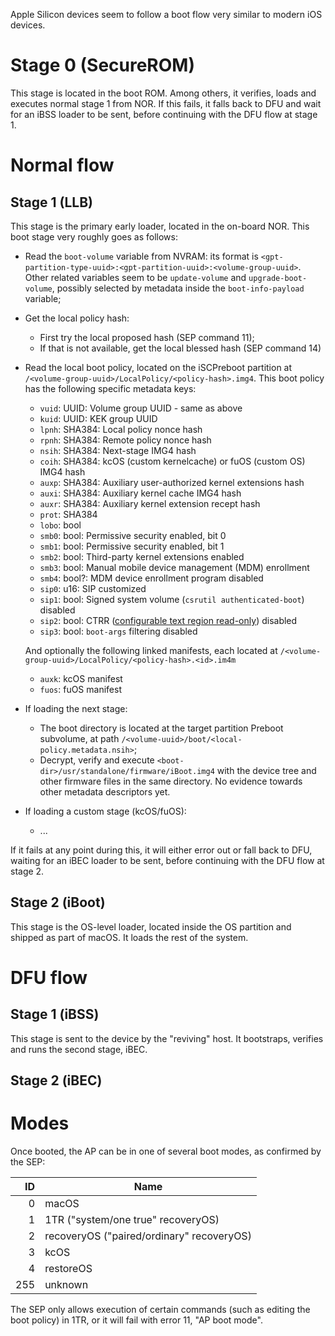 Apple Silicon devices seem to follow a boot flow very similar to modern iOS devices.

# Stage 0 (SecureROM)

This stage is located in the boot ROM. Among others, it verifies, loads and executes normal stage 1 from NOR. If this fails, it falls back to DFU and wait for an iBSS loader to be sent, before continuing with the DFU flow at stage 1.

# Normal flow

## Stage 1 (LLB)

This stage is the primary early loader, located in the on-board NOR. This boot stage very roughly goes as follows:

* Read the `boot-volume` variable from NVRAM: its format is `<gpt-partition-type-uuid>:<gpt-partition-uuid>:<volume-group-uuid>`. Other related variables seem to be `update-volume` and `upgrade-boot-volume`, possibly selected by metadata inside the `boot-info-payload` variable;
* Get the local policy hash:
  - First try the local proposed hash (SEP command 11);
  - If that is not available, get the local blessed hash (SEP command 14)
* Read the local boot policy, located on the iSCPreboot partition at `/<volume-group-uuid>/LocalPolicy/<policy-hash>.img4`. This boot policy has the following specific metadata keys:
  - `vuid`: UUID: Volume group UUID - same as above
  - `kuid`: UUID: KEK group UUID
  - `lpnh`: SHA384: Local policy nonce hash
  - `rpnh`: SHA384: Remote policy nonce hash
  - `nsih`: SHA384: Next-stage IMG4 hash
  - `coih`: SHA384: kcOS (custom kernelcache) or fuOS (custom OS) IMG4 hash
  - `auxp`: SHA384: Auxiliary user-authorized kernel extensions hash
  - `auxi`: SHA384: Auxiliary kernel cache IMG4 hash
  - `auxr`: SHA384: Auxiliary kernel extension recept hash
  - `prot`: SHA384
  - `lobo`: bool
  - `smb0`: bool: Permissive security enabled, bit 0
  - `smb1`: bool: Permissive security enabled, bit 1
  - `smb2`: bool: Third-party kernel extensions enabled
  - `smb3`: bool: Manual mobile device management (MDM) enrollment
  - `smb4`: bool?: MDM device enrollment program disabled
  - `sip0`: u16: SIP customized
  - `sip1`: bool: Signed system volume (`csrutil authenticated-boot`) disabled
  - `sip2`: bool: CTRR ([configurable text region read-only](https://keith.github.io/xcode-man-pages/bputil.1.html)) disabled
  - `sip3`: bool: `boot-args` filtering disabled

  And optionally the following linked manifests, each located at `/<volume-group-uuid>/LocalPolicy/<policy-hash>.<id>.im4m`
  - `auxk`: kcOS manifest
  - `fuos`: fuOS manifest

* If loading the next stage:

  - The boot directory is located at the target partition Preboot subvolume, at path `/<volume-uuid>/boot/<local-policy.metadata.nsih>`;
  - Decrypt, verify and execute `<boot-dir>/usr/standalone/firmware/iBoot.img4` with the device tree and other firmware files in the same directory. No evidence towards other metadata descriptors yet.

* If loading a custom stage (kcOS/fuOS):

  - ...

If it fails at any point during this, it will either error out or fall back to DFU, waiting for an iBEC loader to be sent, before continuing with the DFU flow at stage 2.

## Stage 2 (iBoot)

This stage is the OS-level loader, located inside the OS partition and shipped as part of macOS. It loads the rest of the system.

# DFU flow

## Stage 1 (iBSS)

This stage is sent to the device by the "reviving" host. It bootstraps, verifies and runs the second stage, iBEC.

## Stage 2 (iBEC)

# Modes

Once booted, the AP can be in one of several boot modes, as confirmed by the SEP:

|  ID | Name                                      |
|----:|-------------------------------------------|
|   0 | macOS                                     |
|   1 | 1TR ("system/one true" recoveryOS)        |
|   2 | recoveryOS ("paired/ordinary" recoveryOS) |
|   3 | kcOS                                      |
|   4 | restoreOS                                 |
| 255 | unknown                                   |

The SEP only allows execution of certain commands (such as editing the boot policy) in 1TR, or it will fail with error 11, "AP boot mode".